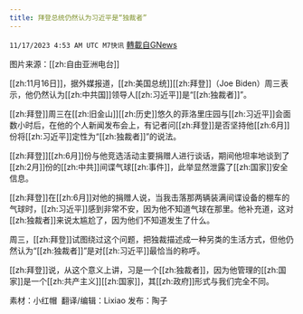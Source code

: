 ```yaml
---
title: 拜登总统仍然认为习近平是“独裁者”
---
```

`11/17/2023 4:53 AM UTC M7快讯` [轉載自GNews](https://gnews.org/articles/1986393)

图片来源：[[zh:自由亚洲电台]]

[[zh:11月16日]]，据外媒报道，[[zh:美国总统]][[zh:拜登]]（Joe Biden）周三表示，他仍然认为[[zh:中共国]]领导人[[zh:习近平]]是“[[zh:独裁者]]”。

[[zh:拜登]]周三在[[zh:旧金山]][[zh:历史]]悠久的菲洛里庄园与[[zh:习近平]]会面数小时后，在他的个人新闻发布会上，有记者问[[zh:拜登]]是否坚持他[[zh:6月]]份将[[zh:习近平]]定性为“[[zh:独裁者]]”的说法。

[[zh:拜登]][[zh:6月]]份与他竞选活动主要捐赠人进行谈话，期间他坦率地谈到了[[zh:2月]]份的[[zh:中共]]间谍气球[[zh:事件]]，此举显然泄露了[[zh:国家]]安全信息。

[[zh:拜登]]在[[zh:6月]]对他的捐赠人说，当我击落那两辆装满间谍设备的棚车的气球时，[[zh:习近平]]感到非常不安，因为他不知道气球在那里。他补充道，这对[[zh:独裁者]]来说太尴尬了，因为他们不知道发生了什么。

周三，[[zh:拜登]]试图绕过这个问题，把独裁描述成一种另类的生活方式，但他仍然认为“[[zh:独裁者]]”是对[[zh:习近平]]最恰当的称呼。

[[zh:拜登]]说，从这个意义上讲，习是一个[[zh:独裁者]]，因为他管理的[[zh:国家]]是一个[[zh:共产主义]][[zh:国家]]，其[[zh:政府]]形式与我们完全不同。


       
素材：小红帽   翻译/编辑：Lixiao  发布：陶子


